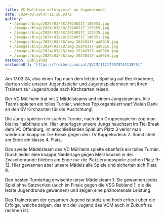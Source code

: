 ```yaml
---
title: VC Müllheim erfolgreich an Jugendrunde
date: 2024-03-28T07:11:28.937Z
gallery:
  - /images/blog/2024/03/28/20240317_105053.jpg
  - /images/blog/2024/03/28/20240317_125259.jpg
  - /images/blog/2024/03/28/20240317_125335.jpg
  - /images/blog/2024/03/28/20240317_140051.jpg
  - /images/blog/2024/03/28/img-20240317-wa0010.jpg
  - /images/blog/2024/03/28/img-20240317-wa0016.jpg
  - /images/blog/2024/03/28/img-20240317-wa0020.jpg
  - /images/blog/2024/03/28/img-20240317-wa0024.jpg
mastodon: published
mastodonUrl: "https://freiburg.social/@VCM/112172078744138761"
---
```


Am 17.03.24, also einen Tag nach dem letzten Spieltag auf Bezirksebene, durften viele unserer Jugendspieler und Jugendspielerinnen mit ihren Trainern zur Jugendrunde nach Kirchzarten reisen.

Der VC Müllheim trat mit 2 Mädelsteams und einem Jungsteam an. Alle Teams spielten ein tolles Turnier, welches Top organisiert war! Vielen Dank an den SV Kirchzarten für die Ausrichtung!

Die Jungs spielten ein starkes Turnier, nach den Gruppenspielen zog man bis ins Halbfinale ein. Hier unterlagen unsere Jungs hauchzart im Tie-Break dem VC Offenburg, im anschließenden Spiel um Platz 3 verlor man wiederum knapp im Tie-Break gegen den TV Kappelrodeck 2. Somit steht am Ende ein klasse 4. Platz.

Das zweite Mädelsteam des VC Müllheim spielte ebenfalls ein tolles Turnier. Durch leider eine knappe Niederlage gegen Merzhausen in der Zwischenrunde blieben am Ende nur die Platzierungsspiele zischen Platz 9-12. Hier gewannen aber unsere Mädels alle Spiele und sicherten sich Platz 9.

Den besten Turniertag erwischte unser Mädelsteam 1. Sie gewannen jedes Spiel ohne Satzverlust (auch im Finale gegen die VSG Rebland 1, die die letzte Jugendrunde gewannen) und zeigen eine phänomenale Leistung.

Das Trainerteam der gesamten Jugend ist stolz und hoch erfreut über die Erfolge, welche zeigen, das mit der Jugend des VCM auch in Zukunft zu rechnen ist.
